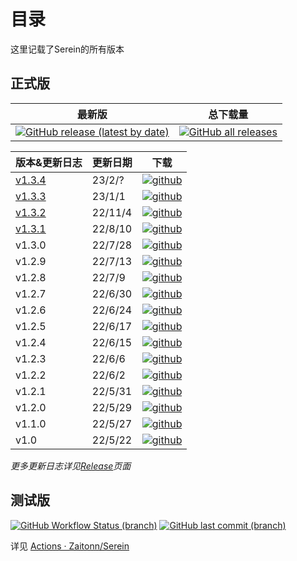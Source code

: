 
# 目录

这里记载了Serein的所有版本

## 正式版

|                                                                                     最新版                                                                                     |                                                                             总下载量                                                                              |
| :----------------------------------------------------------------------------------------------------------------------------------------------------------------------------: | :---------------------------------------------------------------------------------------------------------------------------------------------------------------: |
| [![GitHub release (latest by date)](https://img.shields.io/github/v/release/Zaitonn/Serein?style=for-the-badge ":no-zoom")](https://github.com/Zaitonn/Serein/releases/latest) | [![GitHub all releases](https://img.shields.io/github/downloads/Zaitonn/Serein/total?style=for-the-badge ":no-zoom")](https://github.com/Zaitonn/Serein/releases) |

| 版本&更新日志                | 更新日期 | 下载                                                                                                                                                                 |
| ---------------------------- | -------- | -------------------------------------------------------------------------------------------------------------------------------------------------------------------- |
| [v1.3.4](Versions/v1.3.4.md) | 23/2/?   | [![github](https://img.shields.io/github/downloads/Zaitonn/Serein/v1.3.4/total?style=flat-square ":no-zoom")](https://github.com/Zaitonn/Serein/releases/tag/v1.3.4) |
| [v1.3.3](Versions/v1.3.3.md) | 23/1/1   | [![github](https://img.shields.io/github/downloads/Zaitonn/Serein/v1.3.3/total?style=flat-square ":no-zoom")](https://github.com/Zaitonn/Serein/releases/tag/v1.3.3) |
| [v1.3.2](Versions/v1.3.2.md) | 22/11/4  | [![github](https://img.shields.io/github/downloads/Zaitonn/Serein/v1.3.2/total?style=flat-square ":no-zoom")](https://github.com/Zaitonn/Serein/releases/tag/v1.3.2) |
| [v1.3.1](Versions/v1.3.1.md) | 22/8/10  | [![github](https://img.shields.io/github/downloads/Zaitonn/Serein/v1.3.1/total?style=flat-square ":no-zoom")](https://github.com/Zaitonn/Serein/releases/tag/v1.3.1) |
| v1.3.0                       | 22/7/28  | [![github](https://img.shields.io/github/downloads/Zaitonn/Serein/v1.3.0/total?style=flat-square ":no-zoom")](https://github.com/Zaitonn/Serein/releases/tag/v1.3.0) |
| v1.2.9                       | 22/7/13  | [![github](https://img.shields.io/github/downloads/Zaitonn/Serein/v1.2.9/total?style=flat-square ":no-zoom")](https://github.com/Zaitonn/Serein/releases/tag/v1.2.9) |
| v1.2.8                       | 22/7/9   | [![github](https://img.shields.io/github/downloads/Zaitonn/Serein/v1.2.8/total?style=flat-square ":no-zoom")](https://github.com/Zaitonn/Serein/releases/tag/v1.2.8) |
| v1.2.7                       | 22/6/30  | [![github](https://img.shields.io/github/downloads/Zaitonn/Serein/v1.2.7/total?style=flat-square ":no-zoom")](https://github.com/Zaitonn/Serein/releases/tag/v1.2.7) |
| v1.2.6                       | 22/6/24  | [![github](https://img.shields.io/github/downloads/Zaitonn/Serein/v1.2.6/total?style=flat-square ":no-zoom")](https://github.com/Zaitonn/Serein/releases/tag/v1.2.6) |
| v1.2.5                       | 22/6/17  | [![github](https://img.shields.io/github/downloads/Zaitonn/Serein/v1.2.5/total?style=flat-square ":no-zoom")](https://github.com/Zaitonn/Serein/releases/tag/v1.2.5) |
| v1.2.4                       | 22/6/15  | [![github](https://img.shields.io/github/downloads/Zaitonn/Serein/v1.2.4/total?style=flat-square ":no-zoom")](https://github.com/Zaitonn/Serein/releases/tag/v1.2.4) |
| v1.2.3                       | 22/6/6   | [![github](https://img.shields.io/github/downloads/Zaitonn/Serein/v1.2.3/total?style=flat-square ":no-zoom")](https://github.com/Zaitonn/Serein/releases/tag/v1.2.3) |
| v1.2.2                       | 22/6/2   | [![github](https://img.shields.io/github/downloads/Zaitonn/Serein/v1.2.2/total?style=flat-square ":no-zoom")](https://github.com/Zaitonn/Serein/releases/tag/v1.2.2) |
| v1.2.1                       | 22/5/31  | [![github](https://img.shields.io/github/downloads/Zaitonn/Serein/v1.2.1/total?style=flat-square ":no-zoom")](https://github.com/Zaitonn/Serein/releases/tag/v1.2.1) |
| v1.2.0                       | 22/5/29  | [![github](https://img.shields.io/github/downloads/Zaitonn/Serein/v1.2.0/total?style=flat-square ":no-zoom")](https://github.com/Zaitonn/Serein/releases/tag/v1.2.0) |
| v1.1.0                       | 22/5/27  | [![github](https://img.shields.io/github/downloads/Zaitonn/Serein/v1.1.0/total?style=flat-square ":no-zoom")](https://github.com/Zaitonn/Serein/releases/tag/v1.1.0) |
| v1.0                         | 22/5/22  | [![github](https://img.shields.io/github/downloads/Zaitonn/Serein/v1.0/total?style=flat-square ":no-zoom")](https://github.com/Zaitonn/Serein/releases/tag/v1.0)     |

*更多更新日志详见[Release](https://github.com/Zaitonn/Serein/releases)页面*

## 测试版

[![GitHub Workflow Status (branch)](https://img.shields.io/github/actions/workflow/status/Zaitonn/Serein/Build.yml?branch=main&style=for-the-badge ":no-zoom")](https://github.com/Zaitonn/Serein/actions/workflows/Build.yml) [![GitHub last commit (branch)](https://img.shields.io/github/last-commit/Zaitonn/Serein/main?style=for-the-badge ":no-zoom")](https://github.com/Zaitonn/Serein/commits/main)

详见 [Actions · Zaitonn/Serein](https://github.com/Zaitonn/Serein/actions/workflows/Build.yml)
